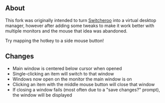 About
-----

This fork was originally intended to turn [Switcheroo](https://github.com/kvakulo/Switcheroo) into a virtual desktop manager, however after adding some tweaks to make it work better with multiple monitors and the mouse that idea was abandoned.

Try mapping the hotkey to a side mouse button!

Changes
-----

- Main window is centered below cursor when opened
- Single-clicking an item will switch to that window
- Windows now open on the monitor the main window is on
- Clicking an item with the middle mouse button will close that window
- If closing a window fails (most often due to a "save changes?" prompt), the window will be displayed
